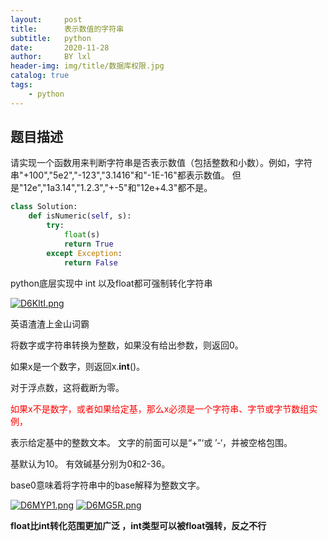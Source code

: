 ```yaml
---
layout:     post
title:      表示数值的字符串
subtitle:   python
date:       2020-11-28
author:     BY lxl
header-img: img/title/数据库权限.jpg
catalog: true
tags:
    - python
---
```


<style>
    oooo{
        color:red;
    }
</style>



<script src="https://eqcn.ajz.miesnfu.com/wp-content/plugins/wp-3d-pony/live2dw/lib/L2Dwidget.min.js"></script>

  <!--小帅哥：     https://unpkg.com/live2d-widget-model-chitose@1.0.5/assets/chitose.model.json-->
  <!--萌娘：       https://unpkg.com/live2d-widget-model-shizuku@1.0.5/assets/shizuku.model.json-->
  <!--小可爱（女）：https://unpkg.com/live2d-widget-model-koharu@1.0.5/assets/koharu.model.json-->
  <!--小可爱（男）：https://unpkg.com/live2d-widget-model-haruto@1.0.5/assets/haruto.model.json-->
  <!--初音：https://unpkg.com/live2d-widget-model-miku@1.0.5/assets/miku.model.json-->
   <!-- 上边的不同链接显示的是不同的小人，这个可以根据需要来选择 下边的初始化部分，可以修改宽高来修改小人的大小，或者是鼠标移动到小人上的透明度，也可以修改小人在页面出现的位置。 -->

  <script>
    /*https://unpkg.com/live2d-widget-model-shizuku@1.0.5/assets/shizuku.model.json*/
    L2Dwidget.init({ "model": { jsonPath:
          "https://unpkg.com/live2d-widget-model-koharu@1.0.5/assets/koharu.model.json",
        "scale": 1 }, "display": { "position": "right", "width": 110, "height": 150,
        "hOffset": 0, "vOffset": -20 }, "mobile": { "show": true, "scale": 0.5 },
      "react": { "opacityDefault": 0.8, "opacityOnHover": 0.1 } });
  </script>

## 题目描述

请实现一个函数用来判断字符串是否表示数值（包括整数和小数）。例如，字符串"+100","5e2","-123","3.1416"和"-1E-16"都表示数值。 但是"12e","1a3.14","1.2.3","+-5"和"12e+4.3"都不是。

```python
class Solution:
    def isNumeric(self, s):
        try:
            float(s)
            return True
        except Exception:
            return False
```

python底层实现中 int 以及float都可强制转化字符串

[![D6KltI.png](https://s3.ax1x.com/2020/11/28/D6KltI.png)](https://imgchr.com/i/D6KltI)

英语渣渣上金山词霸

将数字或字符串转换为整数，如果没有给出参数，则返回0。 

如果x是一个数字，则返回x.__int__()。 

对于浮点数，这将截断为零。                    

<oooo>如果x不是数字，或者如果给定基，那么x必须是一个字符串、字节或字节数组实例，

表示给定基中的整数文本。 文字的前面可以是“+”‘或 ’-‘，并被空格包围。</oooo>

 基默认为10。 有效碱基分别为0和2-36。           

base0意味着将字符串中的base解释为整数文字。

[![D6MYP1.png](https://s3.ax1x.com/2020/11/28/D6MYP1.png)](https://imgchr.com/i/D6MYP1)
[![D6MG5R.png](https://s3.ax1x.com/2020/11/28/D6MG5R.png)](https://imgchr.com/i/D6MG5R)

<b>float比int转化范围更加广泛 ，int类型可以被float强转，反之不行</b>